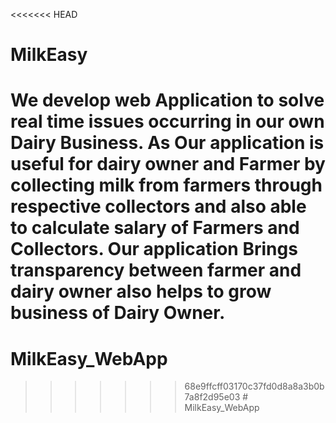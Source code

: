<<<<<<< HEAD
# MilkEasy
We develop web Application to solve real time issues occurring in our own Dairy Business. As Our application is useful
for dairy owner and Farmer by collecting milk from farmers through respective collectors and also able to calculate
salary of Farmers and Collectors. Our application Brings transparency between farmer and dairy owner also helps
to grow business of Dairy Owner.
=======
# MilkEasy_WebApp
>>>>>>> 68e9ffcff03170c37fd0d8a8a3b0b7a8f2d95e03
#   M i l k E a s y _ W e b A p p  
 